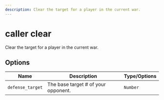 ```yaml
---
description: Clear the target for a player in the current war.
---
```


# caller clear

Clear the target for a player in the current war.

## Options

| Name | Description | Type/Options |
|------|-------------|--------------|
| `defense_target` | The base target # of your opponent. | `Number` |

